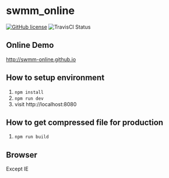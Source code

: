 # swmm_online
[![GitHub license](https://img.shields.io/badge/license-MIT-blue.svg)](https://github.com/superchen14/swmm-online/blob/master/LICENCE)
![TravisCI Status](https://www.travis-ci.org/superchen14/swmm-online.svg?branch=master)

## Online Demo
http://swmm-online.github.io

## How to setup environment
1. `npm install`
2. `npm run dev`
3. visit http://localhost:8080

## How to get compressed file for production
1. `npm run build`

## Browser
Except IE